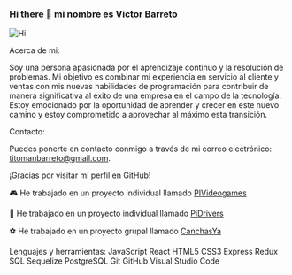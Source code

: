 ### Hi there 👋 mi nombre es Victor Barreto


![Hi](https://i.gifer.com/origin/bd/bdb5f1d6e74ef29733053fd1ff52f2e2.gif)




Acerca de mi: 

Soy una persona apasionada por el aprendizaje continuo y la resolución de problemas. Mi objetivo es combinar mi experiencia en servicio al cliente y ventas con mis nuevas habilidades de programación para contribuir de manera significativa al éxito de una empresa en el campo de la tecnología. Estoy emocionado por la oportunidad de aprender y crecer en este nuevo camino y estoy comprometido a aprovechar al máximo esta transición.

Contacto:

Puedes ponerte en contacto conmigo a través de mi correo electrónico: [titomanbarreto@gmail.com](mailto:titomanbarreto@gmail.com).

¡Gracias por visitar mi perfil en GitHub!

🎮 He trabajado en un proyecto individual llamado [PIVideogames](https://github.com/vapretito/PI-Videogames-main)

🚗 He trabajado en un proyecto individual llamado [PiDrivers](https://github.com/vapretito/cr-pi-drivers-main)

⚽ He trabajado en un proyecto grupal llamado [CanchasYa](https://github.com/CanchaYAPF/CanchaYA)


Lenguajes y herramientas:
JavaScript  React HTML5  CSS3  Express Redux SQL Sequelize PostgreSQL  Git  GitHub  Visual Studio Code 

